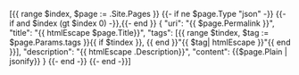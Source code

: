 
[{{ range $index, $page := .Site.Pages }}
  {{- if ne $page.Type "json" -}}
  {{- if and $index (gt $index 0) -}},{{- end }}
  {
    "uri": "{{ $page.Permalink }}",
    "title": "{{ htmlEscape $page.Title}}",
    "tags": [{{ range $tindex, $tag := $page.Params.tags }}{{ if $tindex }}, {{ end }}"{{ $tag| htmlEscape }}"{{ end }}],
    "description": "{{ htmlEscape .Description}}",
    "content": {{$page.Plain | jsonify}}
}
  {{- end -}}
  {{- end -}}]
